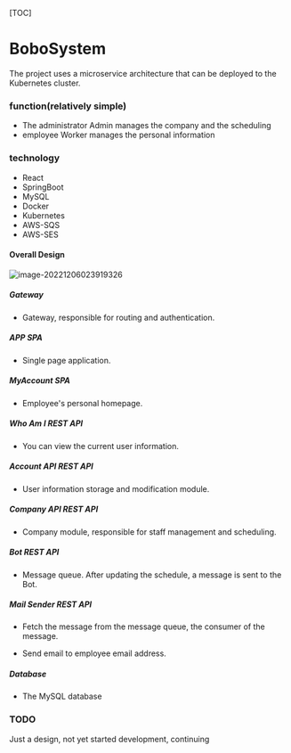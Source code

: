 [TOC]

# BoboSystem

The project uses a microservice architecture that can be deployed to the Kubernetes cluster.

### function(relatively simple)

  - The administrator Admin manages the company and the scheduling 
  - employee Worker manages the personal information

### technology

- React 
- SpringBoot
- MySQL
- Docker
- Kubernetes
- AWS-SQS
- AWS-SES

#### Overall Design

![image-20221206023919326](https://tva1.sinaimg.cn/large/008vxvgGgy1h8tght890uj30zk0hrjsy.jpg)

##### Gateway
- Gateway, responsible for routing and authentication.

##### APP SPA
- Single page application.

##### MyAccount SPA
- Employee's personal homepage.

##### Who Am I REST API
- You can view the current user information.

##### Account API REST API
- User information storage and modification module.

##### Company API REST API
- Company module, responsible for staff management and scheduling.

##### Bot REST API
- Message queue. After updating the schedule, a message is sent to the Bot.

##### Mail Sender REST API
- Fetch the message from the message queue, the consumer of the message. 

- Send email to employee email address.

##### Database
- The MySQL database



### TODO

Just a design, not yet started development, continuing
